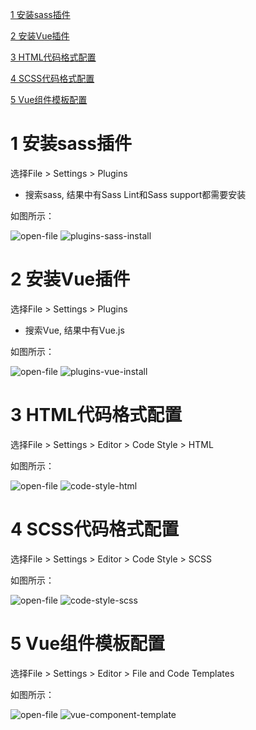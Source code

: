 [1 安装sass插件](#1-安装sass插件)

[2 安装Vue插件](#2-安装Vue插件)

[3 HTML代码格式配置](#3-HTML代码格式配置)

[4 SCSS代码格式配置](#4-SCSS代码格式配置)

[5 Vue组件模板配置](#5-Vue组件模板配置)



# 1 安装sass插件

选择File > Settings > Plugins

* 搜索sass, 结果中有Sass Lint和Sass support都需要安装

如图所示：

<p>
  <img src="./images/open-file.png" alt="open-file" />
  <img src="./images/plugins-sass-install.png" alt="plugins-sass-install" />
</p>


# 2 安装Vue插件

选择File > Settings > Plugins

* 搜索Vue, 结果中有Vue.js

如图所示：

<p>
  <img src="./images/open-file.png" alt="open-file" />
  <img src="./images/plugins-vue-install.png" alt="plugins-vue-install" />
</p>


# 3 HTML代码格式配置

选择File > Settings > Editor > Code Style > HTML

如图所示：

<p>
  <img src="./images/open-file.png" alt="open-file" />
  <img src="./images/code-style-html.png" alt="code-style-html" />
</p>


# 4 SCSS代码格式配置

选择File > Settings > Editor > Code Style > SCSS

如图所示：

<p>
  <img src="./images/open-file.png" alt="open-file" />
  <img src="./images/code-style-scss.png" alt="code-style-scss" />
</p>


# 5 Vue组件模板配置

选择File > Settings > Editor > File and Code Templates

如图所示：

<p>
  <img src="./images/open-file.png" alt="open-file" />
  <img src="./images/vue-component-template.png" alt="vue-component-template" />
</p>
